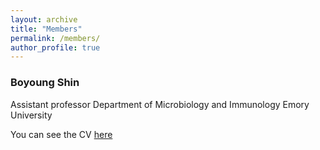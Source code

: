 ```yaml
---
layout: archive
title: "Members"
permalink: /members/
author_profile: true
---
```




### Boyoung Shin

Assistant professor
Department of Microbiology and Immunology
Emory University


You can see the CV [here](https://boyoung-shin.github.io/files/BShin_CV.pdf)
